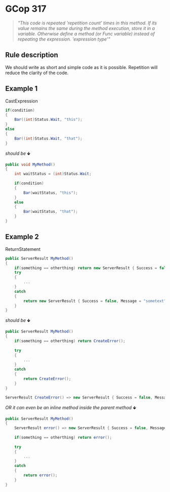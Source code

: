 ﻿# GCop 317

> *"This code is repeated 'repetition count' times in this method. If its value remains the same during the method execution, store it in a variable. Otherwise define a method (or Func<T> variable) instead of repeating the expression. 'expression type'"*

## Rule description

We should write as short and simple code as it is possible. Repetition will reduce the clarity of the code.

## Example 1

CastExpression

```csharp
if(condition)
{
    Bar((int)Status.Wait, "this");
}
else 
{
    Bar((int)Status.Wait, "that");
}

```

*should be* 🡻

```csharp
public void MyMethod()
{
    int waitStatus = (int)Status.Wait;
    
    if(condition)
    {
        Bar(waitStatus, "this");
    }
    else 
    {
        Bar(waitStatus, "that");
    }
}
```

## Example 2

ReturnStatement

```csharp
public ServerResult MyMethod()
{
    if(something == otherthing) return new ServerResult { Success = false, Message = "sometext" };
    try
    {
        ...
    } 
    catch
    {
        return new ServerResult { Success = false, Message = "sometext" };
    }
}
```

*should be* 🡻

```csharp
public ServerResult MyMethod()
{
    if(something == otherthing) return CreateError();
    
    try
    {
        ...
    } 
    catch
    {
        return CreateError();
    }
}

ServerResult CreateError() => new ServerResult { Success = false, Message = "sometext" };
```

*OR it can even be an inline method inside the parent method* 🡻

```csharp
public ServerResult MyMethod()
{
    ServerResult error() => new ServerResult { Success = false, Message = "sometext" };
    
    if(something == otherthing) return error();
    
    try
    {
        ...
    } 
    catch
    {
        return error();
    }
}
```